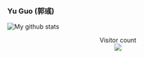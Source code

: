 ### Yu Guo (郭彧)

![My github stats](https://github-readme-stats.vercel.app/api?username=gy65896&show_icons=true)
</div>
<p align="center"> 
  Visitor count<br>
  <img src="https://profile-counter.glitch.me/gy65896/count.svg" />
</p>
